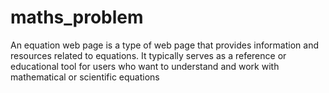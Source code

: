 # maths_problem
An equation web page is a type of web page that provides information and resources related to equations. It typically serves as a reference or educational tool for users who want to understand and work with mathematical or scientific equations
